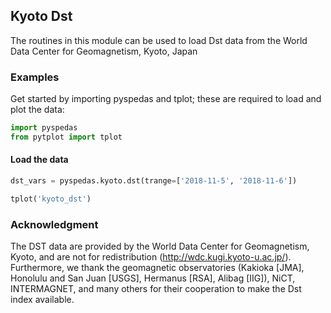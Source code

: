 
## Kyoto Dst
The routines in this module can be used to load Dst data from the World Data Center for Geomagnetism, Kyoto, Japan

### Examples
Get started by importing pyspedas and tplot; these are required to load and plot the data:

```python
import pyspedas
from pytplot import tplot
```

#### Load the data

```python
dst_vars = pyspedas.kyoto.dst(trange=['2018-11-5', '2018-11-6'])

tplot('kyoto_dst')
```

### Acknowledgment
The DST data are provided by the World Data Center for Geomagnetism, Kyoto,  and
are not for redistribution (http://wdc.kugi.kyoto-u.ac.jp/). Furthermore, we thank
the geomagnetic observatories (Kakioka [JMA], Honolulu and San Juan [USGS], Hermanus
[RSA], Alibag [IIG]), NiCT, INTERMAGNET, and many others for their cooperation to
make the Dst index available.